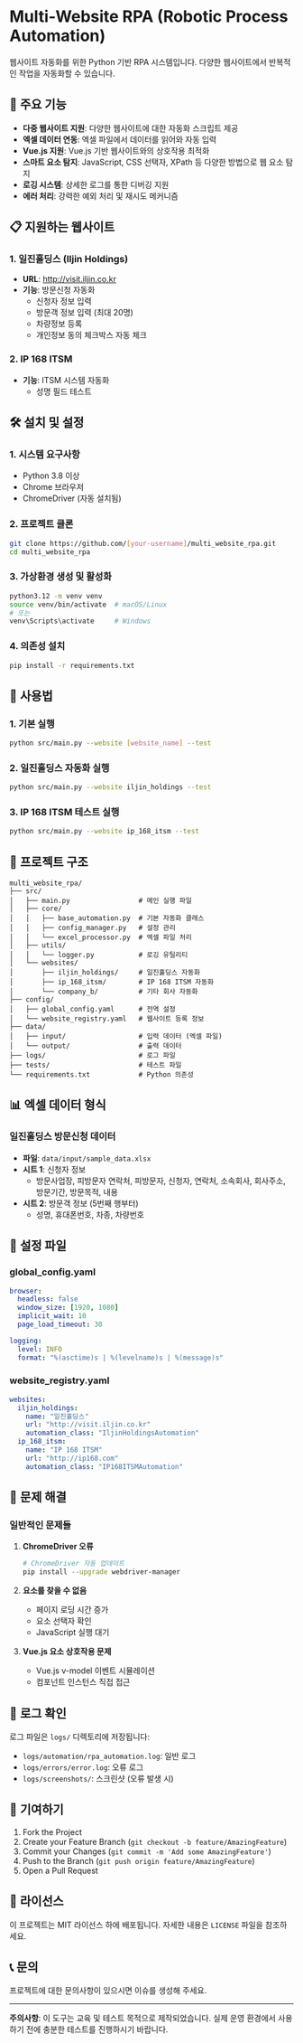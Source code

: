 # Multi-Website RPA (Robotic Process Automation)

웹사이트 자동화를 위한 Python 기반 RPA 시스템입니다. 다양한 웹사이트에서 반복적인 작업을 자동화할 수 있습니다.

## 🚀 주요 기능

- **다중 웹사이트 지원**: 다양한 웹사이트에 대한 자동화 스크립트 제공
- **엑셀 데이터 연동**: 엑셀 파일에서 데이터를 읽어와 자동 입력
- **Vue.js 지원**: Vue.js 기반 웹사이트와의 상호작용 최적화
- **스마트 요소 탐지**: JavaScript, CSS 선택자, XPath 등 다양한 방법으로 웹 요소 탐지
- **로깅 시스템**: 상세한 로그를 통한 디버깅 지원
- **에러 처리**: 강력한 예외 처리 및 재시도 메커니즘

## 📋 지원하는 웹사이트

### 1. 일진홀딩스 (Iljin Holdings)
- **URL**: http://visit.iljin.co.kr
- **기능**: 방문신청 자동화
  - 신청자 정보 입력
  - 방문객 정보 입력 (최대 20명)
  - 차량정보 등록
  - 개인정보 동의 체크박스 자동 체크

### 2. IP 168 ITSM
- **기능**: ITSM 시스템 자동화
  - 성명 필드 테스트

## 🛠️ 설치 및 설정

### 1. 시스템 요구사항
- Python 3.8 이상
- Chrome 브라우저
- ChromeDriver (자동 설치됨)

### 2. 프로젝트 클론
```bash
git clone https://github.com/[your-username]/multi_website_rpa.git
cd multi_website_rpa
```

### 3. 가상환경 생성 및 활성화
```bash
python3.12 -m venv venv
source venv/bin/activate  # macOS/Linux
# 또는
venv\Scripts\activate     # Windows
```

### 4. 의존성 설치
```bash
pip install -r requirements.txt
```

## 📖 사용법

### 1. 기본 실행
```bash
python src/main.py --website [website_name] --test
```

### 2. 일진홀딩스 자동화 실행
```bash
python src/main.py --website iljin_holdings --test
```

### 3. IP 168 ITSM 테스트 실행
```bash
python src/main.py --website ip_168_itsm --test
```

## 📁 프로젝트 구조

```
multi_website_rpa/
├── src/
│   ├── main.py                 # 메인 실행 파일
│   ├── core/
│   │   ├── base_automation.py  # 기본 자동화 클래스
│   │   ├── config_manager.py   # 설정 관리
│   │   └── excel_processor.py  # 엑셀 파일 처리
│   ├── utils/
│   │   └── logger.py           # 로깅 유틸리티
│   └── websites/
│       ├── iljin_holdings/     # 일진홀딩스 자동화
│       ├── ip_168_itsm/        # IP 168 ITSM 자동화
│       └── company_b/          # 기타 회사 자동화
├── config/
│   ├── global_config.yaml      # 전역 설정
│   └── website_registry.yaml   # 웹사이트 등록 정보
├── data/
│   ├── input/                  # 입력 데이터 (엑셀 파일)
│   └── output/                 # 출력 데이터
├── logs/                       # 로그 파일
├── tests/                      # 테스트 파일
└── requirements.txt            # Python 의존성
```

## 📊 엑셀 데이터 형식

### 일진홀딩스 방문신청 데이터
- **파일**: `data/input/sample_data.xlsx`
- **시트 1**: 신청자 정보
  - 방문사업장, 피방문자 연락처, 피방문자, 신청자, 연락처, 소속회사, 회사주소, 방문기간, 방문목적, 내용
- **시트 2**: 방문객 정보 (5번째 행부터)
  - 성명, 휴대폰번호, 차종, 차량번호

## 🔧 설정 파일

### global_config.yaml
```yaml
browser:
  headless: false
  window_size: [1920, 1080]
  implicit_wait: 10
  page_load_timeout: 30

logging:
  level: INFO
  format: "%(asctime)s | %(levelname)s | %(message)s"
```

### website_registry.yaml
```yaml
websites:
  iljin_holdings:
    name: "일진홀딩스"
    url: "http://visit.iljin.co.kr"
    automation_class: "IljinHoldingsAutomation"
  ip_168_itsm:
    name: "IP 168 ITSM"
    url: "http://ip168.com"
    automation_class: "IP168ITSMAutomation"
```

## 🐛 문제 해결

### 일반적인 문제들

1. **ChromeDriver 오류**
   ```bash
   # ChromeDriver 자동 업데이트
   pip install --upgrade webdriver-manager
   ```

2. **요소를 찾을 수 없음**
   - 페이지 로딩 시간 증가
   - 요소 선택자 확인
   - JavaScript 실행 대기

3. **Vue.js 요소 상호작용 문제**
   - Vue.js v-model 이벤트 시뮬레이션
   - 컴포넌트 인스턴스 직접 접근

## 📝 로그 확인

로그 파일은 `logs/` 디렉토리에 저장됩니다:
- `logs/automation/rpa_automation.log`: 일반 로그
- `logs/errors/error.log`: 오류 로그
- `logs/screenshots/`: 스크린샷 (오류 발생 시)

## 🤝 기여하기

1. Fork the Project
2. Create your Feature Branch (`git checkout -b feature/AmazingFeature`)
3. Commit your Changes (`git commit -m 'Add some AmazingFeature'`)
4. Push to the Branch (`git push origin feature/AmazingFeature`)
5. Open a Pull Request

## 📄 라이선스

이 프로젝트는 MIT 라이선스 하에 배포됩니다. 자세한 내용은 `LICENSE` 파일을 참조하세요.

## 📞 문의

프로젝트에 대한 문의사항이 있으시면 이슈를 생성해 주세요.

---

**주의사항**: 이 도구는 교육 및 테스트 목적으로 제작되었습니다. 실제 운영 환경에서 사용하기 전에 충분한 테스트를 진행하시기 바랍니다. 